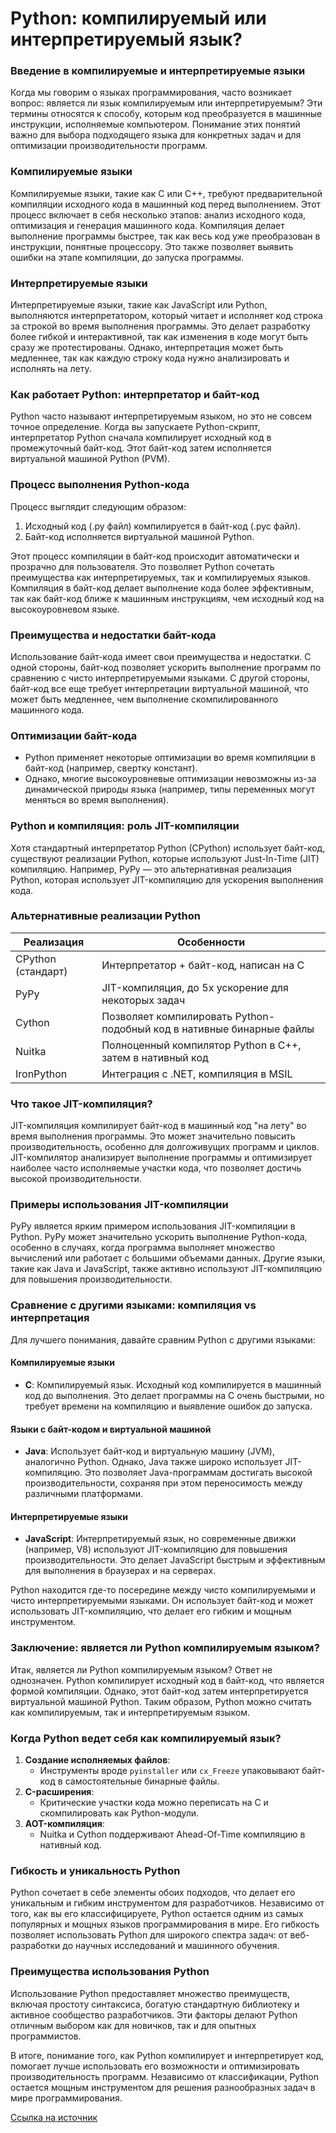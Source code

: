# Python: компилируемый или интерпретируемый язык?

### Введение в компилируемые и интерпретируемые языки

Когда мы говорим о языках программирования, часто возникает вопрос: является ли язык компилируемым или интерпретируемым? 
Эти термины относятся к способу, которым код преобразуется в машинные инструкции, исполняемые компьютером. 
Понимание этих понятий важно для выбора подходящего языка для конкретных задач и для оптимизации производительности программ.

### Компилируемые языки

Компилируемые языки, такие как C или C++, требуют предварительной компиляции исходного кода в машинный код перед выполнением. 
Этот процесс включает в себя несколько этапов: анализ исходного кода, оптимизация и генерация машинного кода. 
Компиляция делает выполнение программы быстрее, так как весь код уже преобразован в инструкции, понятные процессору. 
Это также позволяет выявить ошибки на этапе компиляции, до запуска программы.

### Интерпретируемые языки

Интерпретируемые языки, такие как JavaScript или Python, выполняются интерпретатором, 
который читает и исполняет код строка за строкой во время выполнения программы. 
Это делает разработку более гибкой и интерактивной, так как изменения в коде могут быть сразу же протестированы. 
Однако, интерпретация может быть медленнее, так как каждую строку кода нужно анализировать и исполнять на лету.

### Как работает Python: интерпретатор и байт-код

Python часто называют интерпретируемым языком, но это не совсем точное определение. 
Когда вы запускаете Python-скрипт, интерпретатор Python сначала компилирует исходный код в промежуточный байт-код. 
Этот байт-код затем исполняется виртуальной машиной Python (PVM).

### Процесс выполнения Python-кода

Процесс выглядит следующим образом:

1. Исходный код (.py файл) компилируется в байт-код (.pyc файл).
2. Байт-код исполняется виртуальной машиной Python.

Этот процесс компиляции в байт-код происходит автоматически и прозрачно для пользователя. 
Это позволяет Python сочетать преимущества как интерпретируемых, так и компилируемых языков. 
Компиляция в байт-код делает выполнение кода более эффективным, так как байт-код ближе к машинным инструкциям, 
чем исходный код на высокоуровневом языке.

### Преимущества и недостатки байт-кода

Использование байт-кода имеет свои преимущества и недостатки. С одной стороны, 
байт-код позволяет ускорить выполнение программ по сравнению с чисто интерпретируемыми языками. 
С другой стороны, байт-код все еще требует интерпретации виртуальной машиной, что может быть медленнее, 
чем выполнение скомпилированного машинного кода.

### Оптимизации байт-кода
- Python применяет некоторые оптимизации во время компиляции в байт-код (например, свертку констант).
- Однако, многие высокоуровневые оптимизации невозможны из-за динамической природы языка (например, 
типы переменных могут меняться во время выполнения).

### Python и компиляция: роль JIT-компиляции

Хотя стандартный интерпретатор Python (CPython) использует байт-код, существуют реализации Python, 
которые используют Just-In-Time (JIT) компиляцию. Например, PyPy — это альтернативная реализация Python, 
которая использует JIT-компиляцию для ускорения выполнения кода.

### Альтернативные реализации Python

| Реализация       | Особенности                                                                 |
|------------------|-----------------------------------------------------------------------------|
| CPython (стандарт)| Интерпретатор + байт-код, написан на C                                      |
| PyPy             | JIT-компиляция, до 5x ускорение для некоторых задач                        |
| Cython           | Позволяет компилировать Python-подобный код в нативные бинарные файлы       |
| Nuitka           | Полноценный компилятор Python в C++, затем в нативный код                   |
| IronPython       | Интеграция с .NET, компиляция в MSIL                                        |

### Что такое JIT-компиляция?

JIT-компиляция компилирует байт-код в машинный код "на лету" во время выполнения программы. 
Это может значительно повысить производительность, особенно для долгоживущих программ и циклов. 
JIT-компилятор анализирует выполнение программы и оптимизирует наиболее часто исполняемые участки кода, 
что позволяет достичь высокой производительности.

### Примеры использования JIT-компиляции

PyPy является ярким примером использования JIT-компиляции в Python. 
PyPy может значительно ускорить выполнение Python-кода, особенно в случаях, 
когда программа выполняет множество вычислений или работает с большими объемами данных. 
Другие языки, такие как Java и JavaScript, также активно используют JIT-компиляцию для повышения производительности.

### Сравнение с другими языками: компиляция vs интерпретация

Для лучшего понимания, давайте сравним Python с другими языками:

#### Компилируемые языки

- **C**: Компилируемый язык. Исходный код компилируется в машинный код до выполнения. 
Это делает программы на C очень быстрыми, но требует времени на компиляцию и выявление ошибок до запуска.

#### Языки с байт-кодом и виртуальной машиной

- **Java**: Использует байт-код и виртуальную машину (JVM), аналогично Python. 
Однако, Java также широко использует JIT-компиляцию. Это позволяет Java-программам достигать 
высокой производительности, сохраняя при этом переносимость между различными платформами.

#### Интерпретируемые языки

- **JavaScript**: Интерпретируемый язык, но современные движки (например, V8) используют JIT-компиляцию
 для повышения производительности. Это делает JavaScript быстрым и эффективным для выполнения в браузерах и на серверах.

Python находится где-то посередине между чисто компилируемыми и чисто интерпретируемыми языками. 
Он использует байт-код и может использовать JIT-компиляцию, что делает его гибким и мощным инструментом.

### Заключение: является ли Python компилируемым языком?

Итак, является ли Python компилируемым языком? Ответ не однозначен. 
Python компилирует исходный код в байт-код, что является формой компиляции. 
Однако, этот байт-код затем интерпретируется виртуальной машиной Python. 
Таким образом, Python можно считать как компилируемым, так и интерпретируемым языком.

### Когда Python ведет себя как компилируемый язык?
1. **Создание исполняемых файлов**: 
   - Инструменты вроде `pyinstaller` или `cx_Freeze` упаковывают байт-код в самостоятельные бинарные файлы.
2. **C-расширения**: 
   - Критические участки кода можно переписать на C и скомпилировать как Python-модули.
3. **AOT-компиляция**: 
   - Nuitka и Cython поддерживают Ahead-Of-Time компиляцию в нативный код.

### Гибкость и уникальность Python

Python сочетает в себе элементы обоих подходов, что делает его уникальным и гибким инструментом для разработчиков. 
Независимо от того, как вы его классифицируете, Python остается одним из самых популярных и мощных языков программирования в мире. 
Его гибкость позволяет использовать Python для широкого спектра задач: от веб-разработки до научных исследований и машинного обучения.

### Преимущества использования Python

Использование Python предоставляет множество преимуществ, включая простоту синтаксиса, 
богатую стандартную библиотеку и активное сообщество разработчиков. 
Эти факторы делают Python отличным выбором как для новичков, так и для опытных программистов.

В итоге, понимание того, как Python компилирует и интерпретирует код, 
помогает лучше использовать его возможности и оптимизировать производительность программ. 
Независимо от классификации, Python остается мощным инструментом для решения разнообразных задач в мире программирования.

[Ссылка на источник](https://sky.pro/wiki/python/python-kompiliruemyj-ili-interpretiruemyj-yazyk/)
